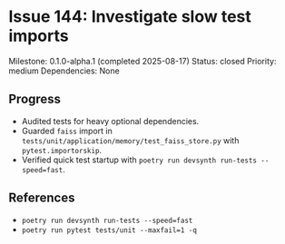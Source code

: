 # Issue 144: Investigate slow test imports
Milestone: 0.1.0-alpha.1 (completed 2025-08-17)
Status: closed
Priority: medium
Dependencies: None

## Progress
- Audited tests for heavy optional dependencies.
- Guarded `faiss` import in `tests/unit/application/memory/test_faiss_store.py` with `pytest.importorskip`.
- Verified quick test startup with `poetry run devsynth run-tests --speed=fast`.

## References
- `poetry run devsynth run-tests --speed=fast`
- `poetry run pytest tests/unit --maxfail=1 -q`
